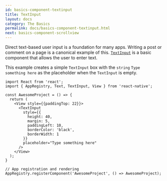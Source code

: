 ```yaml
---
id: basics-component-textinput
title: TextInput
layout: docs
category: The Basics
permalink: docs/basics-component-textinput.html
next: basics-component-scrollview
---
```


Direct text-based user input is a foundation for many apps. Writing a post or comment on a page is a canonical example of this. [`TextInput`](/react-native/docs/textinput.html#content) is a basic component that allows the user to enter text.

This example creates a simple `TextInput` box with the `string` `Type something here` as the placeholder when the `TextInput` is empty.

```ReactNativeWebPlayer
import React from 'react';
import { AppRegistry, Text, TextInput, View } from 'react-native';

const AwesomeProject = () => {
  return (
    <View style={{paddingTop: 22}}>
      <TextInput
        style={{
          height: 40,
          margin: 5,
          paddingLeft: 10,
          borderColor: 'black',
          borderWidth: 1
        }}
        placeholder="Type something here"
      />
    </View>
  );
}

// App registration and rendering
AppRegistry.registerComponent('AwesomeProject', () => AwesomeProject);
```
